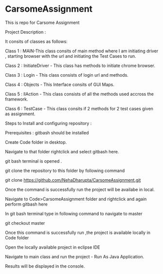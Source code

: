 # CarsomeAssignment
This is repo for Carsome  Assignment

Project Description : 

It consits of classes as follows:

Class 1 : MAIN-This class consits of main method where I am initiating driver , starting browser with the url and initiating the Test Cases to run.

Class 2 : InitiateDriver - This class has methods to initiate chrome browser.

Class 3 : Login - This class consists of login url and methods.

Class 4 : Objects - This Interface consits of GUI Maps.

Class 5 : llAction - This class consists of all the methods used accross the framework.

Class 6 : TestCase - This class consits if 2 methods for 2 test cases given as assignment.

Steps to Install and configuring repository : 

Prerequisites : gitbash should be installed

Create Code folder in desktop.

Navigate to that folder rightclick and select gitbash here.

git bash terminal is opened .

git clone the repository to this folder by following command

git clone https://github.com/NehaDharupta/CarsomeAssignment.git

Once the command is successfully run the project will be availabe in local.

Navigate to Code>CarsomeAssignment folder and rightclick and again perform gitbash here 

In git bash terminal type in following command to navigate to master

git checkout master

Once this command is successfully run ,the project is available locally in Code folder

Open the locally available project in eclipse IDE

Navigate to main class and run the project - Run As Java Application.

Results will be displayed in the console.

